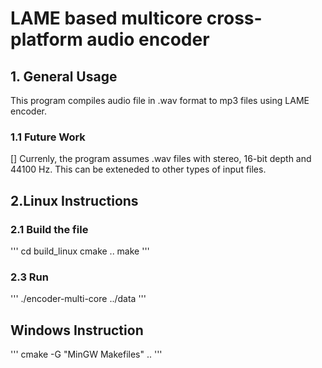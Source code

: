 # LAME based multicore cross-platform audio encoder

## 1. General Usage

This program compiles audio file in .wav format to mp3 files using LAME encoder.

### 1.1 Future Work
[] Currenly, the program assumes .wav files with stereo, 16-bit depth and 44100 Hz. This can be exteneded to other types of input files.

## 2.Linux Instructions

### 2.1 Build the file
'''
cd build_linux
cmake ..
make
'''
### 2.3 Run
'''
./encoder-multi-core ../data
'''

## Windows Instruction
'''
cmake -G "MinGW Makefiles" ..
'''
